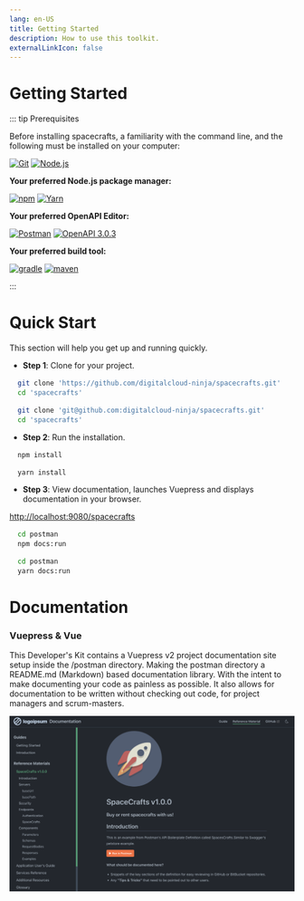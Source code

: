 ```yaml
---
lang: en-US
title: Getting Started
description: How to use this toolkit.
externalLinkIcon: false
---
```

<!-- HIDDEN MARKDOWN LINKS & IMAGES -->
[Git.ico]: https://img.shields.io/badge/git-F05032?style=for-the-badge&logo=git&logoColor=white
[Git.url]: https://git-scm.com/
[Node.ico]: https://img.shields.io/badge/Node-339933?style=for-the-badge&logo=nodedotjs&logoColor=white
[Node.url]: https://nodejs.org/
[NPM.ico]: https://img.shields.io/badge/npm-CB3837?style=for-the-badge&logo=npm&logoColor=white
[NPM.url]: https://docs.npmjs.com/about-npm
[Yarn.ico]: https://img.shields.io/badge/Yarn.js-2C8EBB?style=for-the-badge&logo=yarn&logoColor=white
[Yarn.url]: https://classic.yarnpkg.com/en/docs/usage
[swagger]: https://img.shields.io/badge/swagger-85EA2D?style=for-the-badge&logo=Swagger&logoColor=black
[swagger.url]: https://swagger.io/specification/
[openapi]: https://img.shields.io/badge/openapi-6BA539?style=for-the-badge&logo=openapiinitiative&logoColor=white
[openapi.url]: https://spec.openapis.org/oas/latest.html
[postman]: https://img.shields.io/badge/postman-FF6C37?style=for-the-badge&logo=Postman&logoColor=white
[postman.url]: https://www.postman.com/
[gradle]: https://img.shields.io/badge/gradle-02303A?style=for-the-badge&logo=gradle&logoColor=white
[gradle.url]: https://gradle.org/
[maven]: https://img.shields.io/badge/maven-C71A36?style=for-the-badge&logo=apachemaven&logoColor=white
[maven.url]: https://gradle.org/

# Getting Started #

::: tip Prerequisites

Before installing spacecrafts, a familiarity with the command line, and the following must be
installed on your computer:

[![Git][Git.ico]][Git.url]
[![Node.js][Node.ico]][Node.url]

**Your preferred Node.js package manager:**

[![npm][NPM.ico]][NPM.url]
[![Yarn][Yarn.ico]][Yarn.url]

**Your preferred OpenAPI Editor:**

[![Postman][postman]][postman.url]
[![OpenAPI 3.0.3][swagger]][swagger.url]

**Your preferred build tool:**

[![gradle][gradle]][gradle.url]
[![maven][maven]][maven.url]

:::

# Quick Start

This section will help you get up and running quickly.

- **Step 1**: Clone for your project.

<CodeGroup>
  <CodeGroupItem title="HTTPS">

  ```bash
    git clone 'https://github.com/digitalcloud-ninja/spacecrafts.git'
    cd 'spacecrafts'
  ```

  </CodeGroupItem>
  <CodeGroupItem title="SSH">

  ```bash
    git clone 'git@github.com:digitalcloud-ninja/spacecrafts.git'
    cd 'spacecrafts'
  ```

  </CodeGroupItem>
</CodeGroup>

- **Step 2**: Run the installation.

<CodeGroup>
  <CodeGroupItem title="NPM">

  ```bash
    npm install
  ```

  </CodeGroupItem>
  <CodeGroupItem title="YARN">

  ```bash
    yarn install
  ```

  </CodeGroupItem>
</CodeGroup>


- **Step 3**: View documentation, launches Vuepress and displays documentation in your browser. 

[http://localhost:9080/spacecrafts](http://localhost:9080/spacecrafts)

<CodeGroup>
  <CodeGroupItem title="NPM">

  ```bash
    cd postman
    npm docs:run
  ```

  </CodeGroupItem>
  <CodeGroupItem title="YARN">

  ```bash
    cd postman
    yarn docs:run
  ```

  </CodeGroupItem>
</CodeGroup>

# Documentation #

<h3>Vuepress & Vue</h3>

This Developer's Kit contains a Vuepress v2 project documentation site setup inside the /postman directory. Making the
postman directory a README.md (Markdown) based documentation library. With the intent to make documenting your code
as painless as possible. It also allows for documentation to be written without checking out code, for project managers
and scrum-masters. 

![](../.vuepress/public/images/vuepress.png)
